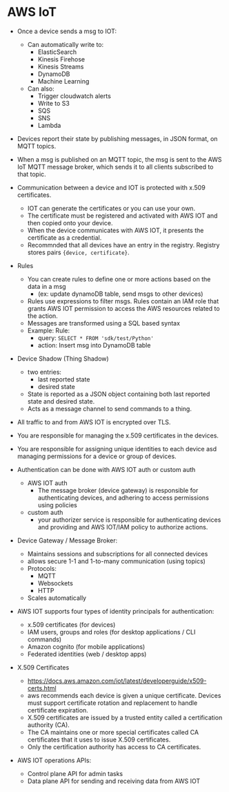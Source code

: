 # AWS IoT
- Once a device sends a msg to IOT:
     - Can automatically write to:
        - ElasticSearch
        - Kinesis Firehose
        - Kinesis Streams
        - DynamoDB
        - Machine Learning
    - Can also:
        - Trigger cloudwatch alerts
        - Write to S3
        - SQS
        - SNS
        - Lambda
- Devices report their state by publishing messages, in JSON format, on MQTT topics.
- When a msg is published on an MQTT topic, the msg is sent to the AWS IoT MQTT message broker, which sends it to all clients subscribed to that topic.
- Communication between a device and IOT is protected with x.509 certificates.
    - IOT can generate the certificates or you can use your own.
    - The certificate must be registered and activated with AWS IOT and then copied onto your device.
    - When the device communicates with AWS IOT, it presents the certificate as a credential.
    - Recommnded that all devices have an entry in the registry. Registry stores pairs `{device, certificate}`.
- Rules
    - You can create rules to define one or more actions based on the data in a msg
        - (ex: update dynamoDB table, send msgs to other devices)
    - Rules use expressions to filter msgs. Rules contain an IAM role that grants AWS IOT permission to access the AWS resources related to the action.
    - Messages are transformed using a SQL based syntax
    - Example: Rule:
        - query: `SELECT * FROM 'sdk/test/Python'`
        - action: Insert msg into DynamoDB table
    
- Device Shadow (Thing Shadow)
    - two entries:
        - last reported state
        - desired state
    - State is reported as a JSON object containing both last reported state and desired state.
    - Acts as a message channel to send commands to a thing.

- All traffic to and from AWS IOT is encrypted over TLS.
- You are responsible for managing the x.509 certificates in the devices.
- You are responsible for assigning unique identities to each device asd managing permissions for a device or group of devices.
- Authentication can be done with AWS IOT auth or custom auth
    - AWS IOT auth
        - The message broker (device gateway) is responsible for authenticating devices, and adhering to access permissions using policies
    - custom auth
        - your authorizer service is responsible for authenticating devices and providing and AWS IOT/IAM policy to authorize actions.
- Device Gateway / Message Broker:
    - Maintains sessions and subscriptions for all connected devices
    - allows secure 1-1 and 1-to-many communication (using topics)
    - Protocols:
        - MQTT
        - Websockets
        - HTTP
    - Scales automatically
- AWS IOT supports four types of identity principals for authentication:
    - x.509 certificates (for devices)
    - IAM users, groups and roles (for desktop applications / CLI commands)
    - Amazon cognito (for mobile applications)
    - Federated identities (web / desktop apps)


- X.509 Certificates
    - https://docs.aws.amazon.com/iot/latest/developerguide/x509-certs.html
    - aws recommends each device is given a unique certificate. Devices must support certificate rotation and replacement to handle certificate expiration.
    - X.509 certificates are issued by a trusted entity called a certification authority (CA).
    - The CA maintains one or more special certificates called CA certificates that it uses to issue X.509 certificates.
    - Only the certification authority has access to CA certificates.
 
- AWS IOT operations APIs:
    - Control plane API for admin tasks
    - Data plane API for sending and receiving data from AWS IOT

